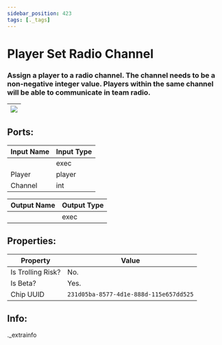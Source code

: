 ```yaml
---
sidebar_position: 423
tags: [._tags]
---
```


# Player Set Radio Channel


### Assign a player to a radio channel. The channel needs to be a non-negative integer value. Players within the same channel will be able to communicate in team radio.

| ![](https://images-ext-2.discordapp.net/external/MPmIaQzlEPmgGWlgi-WxBBXt0Bjv_zWPkg1y1f_sy3s/https/www.recroomcircuits.com/image/circuit/absolute-value?width=206&height=108) |
|-----|

## Ports:

| Input Name | Input Type |
|-----------|-----------|
|  | exec |
| Player | player |
| Channel | int |

| Output Name | Output Type |
|-----------|-----------|
|  | exec |

## Properties:

| Property  | Value |
|-------------------|-----------|
| Is Trolling Risk? | No. |
| Is Beta? | Yes. |
| Chip UUID | `231d05ba-8577-4d1e-888d-115e657dd525` |

## Info:
._extrainfo